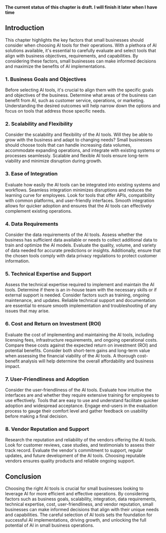 **The current status of this chapter is draft. I will finish it later when I have time**

Introduction
------------

This chapter highlights the key factors that small businesses should consider when choosing AI tools for their operations. With a plethora of AI solutions available, it's essential to carefully evaluate and select tools that align with business objectives, requirements, and capabilities. By considering these factors, small businesses can make informed decisions and maximize the benefits of AI implementations.

### 1. Business Goals and Objectives

Before selecting AI tools, it's crucial to align them with the specific goals and objectives of the business. Determine what areas of the business can benefit from AI, such as customer service, operations, or marketing. Understanding the desired outcomes will help narrow down the options and focus on tools that address those specific needs.

### 2. Scalability and Flexibility

Consider the scalability and flexibility of the AI tools. Will they be able to grow with the business and adapt to changing needs? Small businesses should choose tools that can handle increasing data volumes, accommodate expanding operations, and integrate with existing systems or processes seamlessly. Scalable and flexible AI tools ensure long-term viability and minimize disruption during growth.

### 3. Ease of Integration

Evaluate how easily the AI tools can be integrated into existing systems and workflows. Seamless integration minimizes disruptions and reduces the learning curve for employees. Look for tools that offer APIs, compatibility with common platforms, and user-friendly interfaces. Smooth integration allows for quicker adoption and ensures that the AI tools can effectively complement existing operations.

### 4. Data Requirements

Consider the data requirements of the AI tools. Assess whether the business has sufficient data available or needs to collect additional data to train and optimize the AI models. Evaluate the quality, volume, and variety of data needed for accurate predictions or insights. Additionally, ensure that the chosen tools comply with data privacy regulations to protect customer information.

### 5. Technical Expertise and Support

Assess the technical expertise required to implement and maintain the AI tools. Determine if there is an in-house team with the necessary skills or if external support is needed. Consider factors such as training, ongoing maintenance, and updates. Reliable technical support and documentation are essential to ensure smooth implementation and troubleshooting of any issues that may arise.

### 6. Cost and Return on Investment (ROI)

Evaluate the cost of implementing and maintaining the AI tools, including licensing fees, infrastructure requirements, and ongoing operational costs. Compare these costs against the expected return on investment (ROI) and potential benefits. Consider both short-term gains and long-term value when assessing the financial viability of the AI tools. A thorough cost-benefit analysis will help determine the overall affordability and business impact.

### 7. User-Friendliness and Adoption

Consider the user-friendliness of the AI tools. Evaluate how intuitive the interfaces are and whether they require extensive training for employees to use effectively. Tools that are easy to use and understand facilitate quicker adoption and widespread acceptance. Engage end-users in the evaluation process to gauge their comfort level and gather feedback on usability before making a final decision.

### 8. Vendor Reputation and Support

Research the reputation and reliability of the vendors offering the AI tools. Look for customer reviews, case studies, and testimonials to assess their track record. Evaluate the vendor's commitment to support, regular updates, and future development of the AI tools. Choosing reputable vendors ensures quality products and reliable ongoing support.

Conclusion
----------

Choosing the right AI tools is crucial for small businesses looking to leverage AI for more efficient and effective operations. By considering factors such as business goals, scalability, integration, data requirements, technical expertise, cost, user-friendliness, and vendor reputation, small businesses can make informed decisions that align with their unique needs and capabilities. The careful selection of AI tools sets the foundation for successful AI implementations, driving growth, and unlocking the full potential of AI in small business operations.
